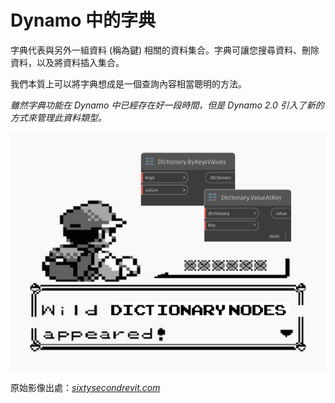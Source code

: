 # Dynamo 中的字典

字典代表與另外一組資料 (稱為鍵) 相關的資料集合。字典可讓您搜尋資料、刪除資料，以及將資料插入集合。

我們本質上可以將字典想成是一個查詢內容相當聰明的方法。

_雖然字典功能在 Dynamo 中已經存在好一段時間，但是 Dynamo 2.0 引入了新的方式來管理此資料類型。_

![](../images/5-5/wildDictionary.png)

原始影像出處：[_sixtysecondrevit.com_](http://sixtysecondrevit.com/2018-01-22-new-dictionary-nodes-in-dynamobim-daily-build/)
